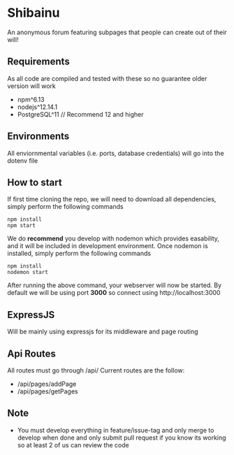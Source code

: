 # Shibainu
An anonymous forum featuring subpages that people can create out of their will!

## Requirements
As all code are compiled and tested with these so no guarantee older version will work
- npm^6.13
- nodejs^12.14.1
- PostgreSQL^11 // Recommend 12 and higher

## Environments
All enviornmental variables (i.e. ports, database credentials) will go into the dotenv file

## How to start
If first time cloning the repo, we will need to download all dependencies, simply perform the following commands
```
npm install
npm start
```
We do **recommend** you develop with nodemon which provides easability, and it will be included in development environment.
Once nodemon is installed, simply perform the following commands
```
npm install
nodemon start
```
After running the above command, your webserver will now be started. By default we will be using port **3000** so connect using http://localhost:3000

## ExpressJS
Will be mainly using expressjs for its middleware and page routing

## Api Routes
All routes must go through /api/
Current routes are the follow:
- /api/pages/addPage
- /api/pages/getPages

## Note
- You must develop everything in feature/issue-tag and only merge to develop when done and only submit pull request if you know its working so at least 2 of us can review the code